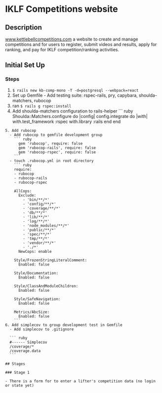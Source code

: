 # IKLF Competitions website

## Description

www.kettlebellcompetitions.com a website to create and manage competitions and for users to register, submit videos and results, apply for ranking, and pay for IKLF competition/ranking activities.

## Initial Set Up

### Steps

  1. `$ rails new kb-comp-mono -T -d=postgresql --webpack=react`
  2. Set up Gemfile
    - Add testing suite: rspec-rails, pry, capybara, shoulda-matchers, rubocop
  3. ran `$ rails g rspec:install`
  4. Add shoulda-matchers configuration to rails-helper
    ``` ruby
      Shoulda::Matchers.configure do |config|
        config.integrate do |with|
          with.test_framework :rspec
          with.library :rails
        end
      end
  ```  
  5. Add rubocop
    - Add rubocop to gemfile development group
      ``` ruby
        gem 'rubocop', require: false
        gem 'rubocop-rails', require: false
        gem 'rubocop-rspec', require: false
      ```
    - touch .rubocop.yml in root directory
      ``` ruby
      require:
      - rubocop
      - rubocop-rails
      - rubocop-rspec
      
      AllCops:
        Exclude:
          - 'bin/**/*'
          - 'config/**/*'
          - 'coverage/**/*'
          - 'db/**/*'
          - 'lib/**/*'
          - 'log/**/*'
          - 'node_modules/**/*'
          - 'public/**/*'
          - 'spec/**/*'
          - 'tmp/**/*'
          - 'vendor/**/*'
          - './*'
        NewCops: enable
      
      Style/FrozenStringLiteralComment:
        Enabled: false
      
      Style/Documentation:
        Enabled: false
      
      Style/ClassAndModuleChildren:
        Enabled: false
      
      Style/SafeNavigation:
        Enabled: false
      
      Metrics/AbcSize:
        Enabled: false
      ```
  6. Add simplecov to group development test in Gemfile
    - Add simplecov to .gitignore    

    ``` ruby
    #------ Simplecov
    /coverage/*
    /coverage.data
    ```

## Stages

### Stage 1

- There is a form for to enter a lifter's competition data (no login or state yet)
